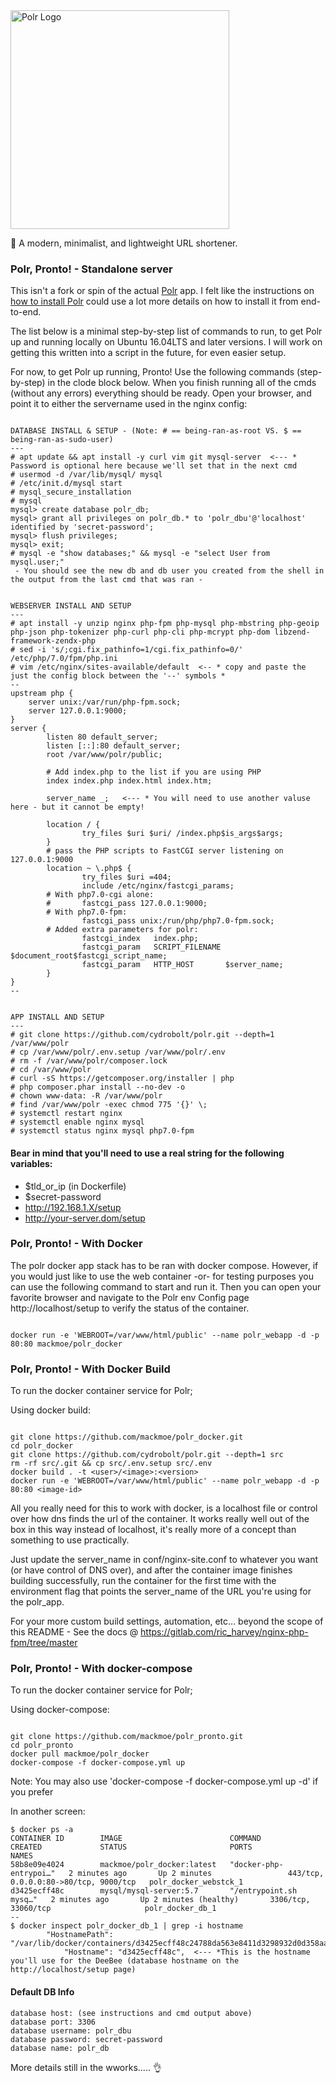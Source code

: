<img src="https://i.imgur.com/ckI6GTu.png" width="350px" alt="Polr Logo" />


:aerial_tramway: A modern, minimalist, and lightweight URL shortener.



### Polr, Pronto! - Standalone server

This isn't a fork or spin of the actual [Polr](https://github.com/cydrobolt/polr) app. I felt like the instructions on [how to install Polr](http://docs.polrproject.org/en/latest/user-guide/installation/) could use a lot more details on how to install it from end-to-end. 

The list below is a minimal step-by-step list of commands to run, to get Polr up and running locally on Ubuntu 16.04LTS and later versions. I will work on getting this written into a script in the future, for even easier setup.

For now, to get Polr up running, Pronto! Use the following commands (step-by-step) in the clode block below. When you finish running all of the cmds (without any errors) everything should be ready. Open your browser, and point it to either the servername used in the nginx config:


```

DATABASE INSTALL & SETUP - (Note: # == being-ran-as-root VS. $ == being-ran-as-sudo-user)
---
# apt update && apt install -y curl vim git mysql-server  <--- * Password is optional here because we'll set that in the next cmd
# usermod -d /var/lib/mysql/ mysql
# /etc/init.d/mysql start
# mysql_secure_installation
# mysql 
mysql> create database polr_db;
mysql> grant all privileges on polr_db.* to 'polr_dbu'@'localhost' identified by 'secret-password';
mysql> flush privileges;
mysql> exit;
# mysql -e "show databases;" && mysql -e "select User from mysql.user;"
 - You should see the new db and db user you created from the shell in the output from the last cmd that was ran -


WEBSERVER INSTALL AND SETUP
---
# apt install -y unzip nginx php-fpm php-mysql php-mbstring php-geoip php-json php-tokenizer php-curl php-cli php-mcrypt php-dom libzend-framework-zendx-php
# sed -i 's/;cgi.fix_pathinfo=1/cgi.fix_pathinfo=0/' /etc/php/7.0/fpm/php.ini
# vim /etc/nginx/sites-available/default  <-- * copy and paste the just the config block between the '--' symbols *
--
upstream php {
    server unix:/var/run/php-fpm.sock;
    server 127.0.0.1:9000;
}
server {
        listen 80 default_server;
        listen [::]:80 default_server;
        root /var/www/polr/public;
        
        # Add index.php to the list if you are using PHP
        index index.php index.html index.htm;
        
        server_name _;   <--- * You will need to use another valuse here - but it cannot be empty!
        
        location / {
                try_files $uri $uri/ /index.php$is_args$args;
        }
        # pass the PHP scripts to FastCGI server listening on 127.0.0.1:9000
        location ~ \.php$ {
                try_files $uri =404;
                include /etc/nginx/fastcgi_params;
        # With php7.0-cgi alone:
        #       fastcgi_pass 127.0.0.1:9000;
        # With php7.0-fpm:
                fastcgi_pass unix:/run/php/php7.0-fpm.sock;
        # Added extra parameters for polr:
                fastcgi_index   index.php;
                fastcgi_param   SCRIPT_FILENAME $document_root$fastcgi_script_name;
                fastcgi_param   HTTP_HOST       $server_name;
        }
}
--


APP INSTALL AND SETUP
---
# git clone https://github.com/cydrobolt/polr.git --depth=1 /var/www/polr
# cp /var/www/polr/.env.setup /var/www/polr/.env
# rm -f /var/www/polr/composer.lock
# cd /var/www/polr
# curl -sS https://getcomposer.org/installer | php
# php composer.phar install --no-dev -o
# chown www-data: -R /var/www/polr
# find /var/www/polr -exec chmod 775 '{}' \;
# systemctl restart nginx
# systemctl enable nginx mysql
# systemctl status nginx mysql php7.0-fpm

```


#### Bear in mind that you'll need to use a real string for the following variables:
 - $tld_or_ip (in Dockerfile)
 - $secret-password
 - http://192.168.1.X/setup
 - http://your-server.dom/setup


### Polr, Pronto! - With Docker

The polr docker app stack has to be ran with docker compose. However, if you would just like to use the web container -or- for testing purposes you can use the following command to start and run it. Then you can open your favorite browser and navigate to the Polr env Config page http://localhost/setup to verify the status of the container.

```

docker run -e 'WEBROOT=/var/www/html/public' --name polr_webapp -d -p 80:80 mackmoe/polr_docker

```



### Polr, Pronto! - With Docker Build

To run the docker container service for Polr; 

Using docker build:

```

git clone https://github.com/mackmoe/polr_docker.git
cd polr_docker
git clone https://github.com/cydrobolt/polr.git --depth=1 src
rm -rf src/.git && cp src/.env.setup src/.env
docker build . -t <user>/<image>:<version>
docker run -e 'WEBROOT=/var/www/html/public' --name polr_webapp -d -p 80:80 <image-id>

```

All you really need for this to work with docker, is a localhost file or control over how dns finds the url of the container. It works really well out of the box in this way instead of localhost, it's really more of a concept than something to use practically. 

Just update the server_name in conf/nginx-site.conf to whatever you want (or have control of DNS over), and after the container image finishes building successfully, run the container for the first time with the environment flag that points the server_name of the URL you're using for the polr_app. 

For your more custom build settings, automation, etc... beyond the scope of this README - See the docs @ https://gitlab.com/ric_harvey/nginx-php-fpm/tree/master



### Polr, Pronto! - With docker-compose

To run the docker container service for Polr; 

Using docker-compose:

```

git clone https://github.com/mackmoe/polr_pronto.git 
cd polr_pronto
docker pull mackmoe/polr_docker
docker-compose -f docker-compose.yml up

```
Note: You may also use 'docker-compose -f docker-compose.yml up -d' if you prefer


In another screen:

```
$ docker ps -a
CONTAINER ID        IMAGE                        COMMAND                  CREATED             STATUS                       PORTS                                   NAMES
58b8e09e4024        mackmoe/polr_docker:latest   "docker-php-entrypoi…"   2 minutes ago       Up 2 minutes                 443/tcp, 0.0.0.0:80->80/tcp, 9000/tcp   polr_docker_webstck_1
d3425ecff48c        mysql/mysql-server:5.7       "/entrypoint.sh mysq…"   2 minutes ago       Up 2 minutes (healthy)       3306/tcp, 33060/tcp                     polr_docker_db_1
--
$ docker inspect polr_docker_db_1 | grep -i hostname
        "HostnamePath": "/var/lib/docker/containers/d3425ecff48c24788da563e8411d3298932d0d358aa9d839206a64aa13411b6c/hostname",
            "Hostname": "d3425ecff48c",  <--- *This is the hostname you'll use for the DeeBee (database hostname on the http://localhost/setup page)
```

#### Default DB Info
```
database host: (see instructions and cmd output above)
database port: 3306
database username: polr_dbu
database password: secret-password
database name: polr_db
```
More details still in the wworks..... 👌
